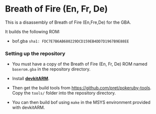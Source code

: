 # Breath of Fire (En, Fr, De)

This is a disassembly of Breath of Fire (En,Fre,De) for the GBA.

It builds the following ROM:
* bof.gba `sha1: FDC7E7B6AB680229DCD159EB4DD7D1967B9E88EE`

### Setting up the repository

* You must have a copy of the Breath of Fire (En, Fr, De) ROM named `baserom.gba` in the repository directory.

* Install [**devkitARM**](http://devkitpro.org/wiki/Getting_Started/devkitARM).

* Then get the build tools from https://github.com/pret/pokeruby-tools. Copy the `tools/` folder into the repository directory.

* You can then build bof using `make` in the MSYS environment provided with devkitARM.
